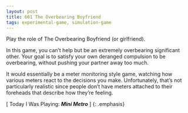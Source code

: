 ```yaml
---
layout: post
title: 661 The Overbearing Boyfriend
tags: experimental-game, simulation-game
---
```

Play the role of The Overbearing Boyfriend (or girlfriend).

In this game, you can’t help but be an extremely overbearing significant other.  Your goal is to satisfy your own deranged compulsion to be overbearing, without pushing your partner away too much.

It would essentially be a meter monitoring style game, watching how various meters react to the decisions you make.  Unfortunately, that’s not particularly realistic since people don’t have meters attached to their foreheads that describe how they’re feeling.

[ Today I Was Playing: ***Mini Metro*** ]
{: .emphasis}